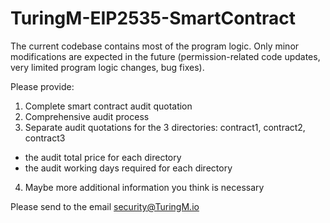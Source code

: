 # TuringM-EIP2535-SmartContract

The current codebase contains most of the program logic. Only minor modifications are expected in the future (permission-related code updates, very limited program logic changes, bug fixes).

Please provide:

1. Complete smart contract audit quotation
2. Comprehensive audit process
3. Separate audit quotations for the 3 directories: contract1, contract2, contract3
 - the audit total price for each directory
 - the audit working days required for each directory
4. Maybe more additional information you think is necessary

Please send to the email security@TuringM.io